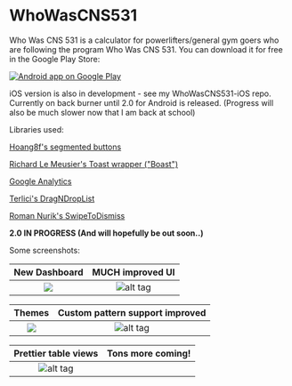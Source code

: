 WhoWasCNS531
============
Who Was CNS 531 is a calculator for powerlifters/general gym goers who are following the program Who Was CNS 531. 
You can download it for free in the Google Play Store: 

<a href="https://play.google.com/store/apps/details?id=com.kohlerbear.whowascnscalc">
  <img alt="Android app on Google Play"
       src="https://developer.android.com/images/brand/en_app_rgb_wo_60.png" />
</a>


iOS version is also in development - see my WhoWasCNS531-iOS repo. Currently on back burner until 2.0 for Android is released. (Progress will also be much slower now that I am back at school) 



Libraries used:

<a href="https://github.com/hoang8f/android-segmented-control">Hoang8f's segmented buttons</a>

<a href="http://stackoverflow.com/a/16099959/2864464">Richard Le Meusier's Toast wrapper ("Boast")</a>

<a href="https://developers.google.com/analytics/devguides/collection/android/v4/">Google Analytics </a>

<a href="https://github.com/terlici/DragNDropList"> Terlici's DragNDropList </a>

<a href="https://github.com/romannurik/Android-SwipeToDismiss"> Roman Nurik's SwipeToDismiss </a>



<b> 2.0 IN PROGRESS (And will hopefully be out soon..) </b>

Some screenshots: <br>

New Dashboard             |  MUCH improved UI
:-------------------------:|:-------------------------:
![](http://i.imgur.com/ZAOI1Ny.png?1)  |  ![alt tag](http://i.imgur.com/8WYP62U.png?1)


Themes             |  Custom pattern support improved
:-------------------------:|:-------------------------:
![](http://i.imgur.com/nAoscIT.png?1)  |  ![alt tag](http://i.imgur.com/ElDuIcl.png?1)



Prettier table views             |  Tons more coming!
:-------------------------:|:-------------------------:
![alt tag](http://i.imgur.com/r5zXyQ6.png?1)  |  












